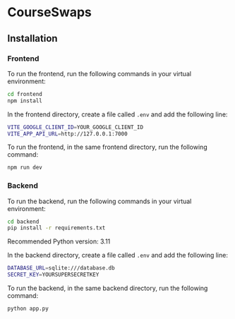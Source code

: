 # CourseSwaps


## Installation

### Frontend


To run the frontend, run the following commands in your virtual environment:
```bash
cd frontend
npm install
```

In the frontend directory, create a file called `.env` and add the following line:
```bash
VITE_GOOGLE_CLIENT_ID=YOUR_GOOGLE_CLIENT_ID
VITE_APP_API_URL=http://127.0.0.1:7000
```

To run the frontend, in the same frontend directory, run the following command:
```bash
npm run dev
```

### Backend

To run the backend, run the following commands in your virtual environment:
```bash
cd backend
pip install -r requirements.txt
```
Recommended Python version: 3.11

In the backend directory, create a file called `.env` and add the following line:
```bash
DATABASE_URL=sqlite:///database.db
SECRET_KEY=YOURSUPERSECRETKEY
```

To run the backend, in the same backend directory, run the following command:
```bash
python app.py
```